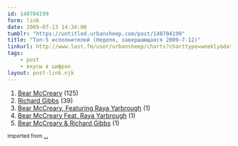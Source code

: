 ```yaml
---
id: 140704199
form: link
date: 2009-07-13 14:34:00
tumblr: "https://untitled.urbansheep.com/post/140704199"
title: "Топ-5 исполнителей (Неделя, завершающаяся 2009-7-12)"
linkurl: http://www.last.fm/user/urbansheep/charts?charttype=weekly&date_to=1247400000
tags:
    - post
    - вкусы в цифрах
layout: post-link.njk
---
```

<ol><li>
<a rel="nofollow" target="_blank" href="http://www.last.fm/music/Bear+McCreary">Bear McCreary</a>&nbsp;(125)</li>
<li>
<a rel="nofollow" target="_blank" href="http://www.last.fm/music/Richard+Gibbs">Richard Gibbs</a>&nbsp;(39)</li>
<li>
<a rel="nofollow" target="_blank" href="http://www.last.fm/music/Bear+McCreary%2C+Featuring+Raya+Yarbrough">Bear McCreary, Featuring Raya Yarbrough</a>&nbsp;(1)</li>
<li>
<a rel="nofollow" target="_blank" href="http://www.last.fm/music/Bear+McCreary+Feat.+Raya+Yarbrough">Bear McCreary Feat. Raya Yarbrough</a>&nbsp;(1)</li>
<li>
<a rel="nofollow" target="_blank" href="http://www.last.fm/music/Bear%2BMcCreary%2B%2526%2BRichard%2BGibbs">Bear McCreary &amp; Richard Gibbs</a>&nbsp;(1)</li>
</ol><p><small>Imported from <a rel="nofollow" target="_blank" href="http://joelaz.com/post/23488847/last-fm-tumblr-weekly-top-artists">&hellip;</a></small></p>
